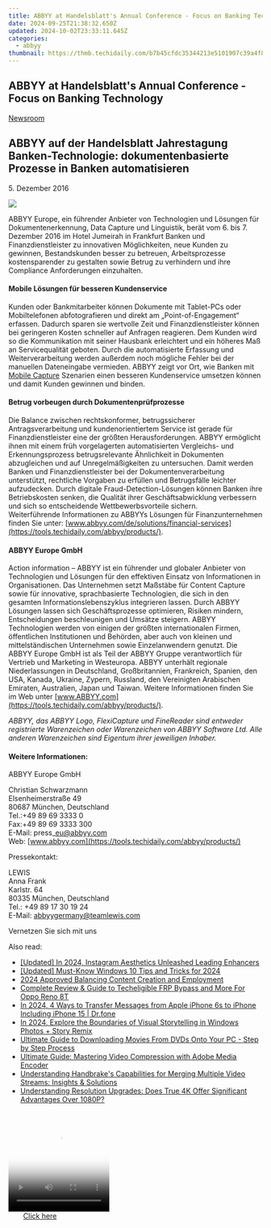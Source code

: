 ```yaml
---
title: ABBYY at Handelsblatt's Annual Conference - Focus on Banking Technology
date: 2024-09-25T21:38:32.650Z
updated: 2024-10-02T23:33:11.645Z
categories:
  - abbyy
thumbnail: https://thmb.techidaily.com/b7b45cfdc35344213e5101907c39a4f8622c548d37868126691840befd4a8d38.jpg
---
```


## ABBYY at Handelsblatt's Annual Conference - Focus on Banking Technology

[Newsroom](https://tools.techidaily.com/abbyy/products/)

## ABBYY auf der Handelsblatt Jahrestagung Banken-Technologie: dokumentenbasierte Prozesse in Banken automatisieren

5\. Dezember 2016

![](https://content.abbyy.com/-/media/project/abbyy/abbyy/branchtemplates/shutterstock_1272462163_1296-x-729.jpg?h=729&iar=0&w=1296)

ABBYY Europe, ein führender Anbieter von Technologien und Lösungen für Dokumentenerkennung, Data Capture und Linguistik, berät vom 6\. bis 7\. Dezember 2016 im Hotel Jumeirah in Frankfurt Banken und Finanzdienstleister zu innovativen Möglichkeiten, neue Kunden zu gewinnen, Bestandskunden besser zu betreuen, Arbeitsprozesse kostensparender zu gestalten sowie Betrug zu verhindern und ihre Compliance Anforderungen einzuhalten.  
  
#### Mobile Lösungen für besseren Kundenservice

Kunden oder Bankmitarbeiter können Dokumente mit Tablet-PCs oder Mobiltelefonen abfotografieren und direkt am „Point-of-Engagement“ erfassen. Dadurch sparen sie wertvolle Zeit und Finanzdienstleister können bei geringeren Kosten schneller auf Anfragen reagieren. Dem Kunden wird so die Kommunikation mit seiner Hausbank erleichtert und ein höheres Maß an Servicequalität geboten. Durch die automatisierte Erfassung und Weiterverarbeitung werden außerdem noch mögliche Fehler bei der manuellen Dateneingabe vermieden. ABBYY zeigt vor Ort, wie Banken mit [Mobile Capture](https://tools.techidaily.com/abbyy/products/) Szenarien einen besseren Kundenservice umsetzen können und damit Kunden gewinnen und binden.  
  
#### Betrug vorbeugen durch Dokumentenprüfprozesse

Die Balance zwischen rechtskonformer, betrugssicherer Antragsverarbeitung und kundenorientiertem Service ist gerade für Finanzdienstleister eine der größten Herausforderungen. ABBYY ermöglicht ihnen mit einem früh vorgelagerten automatisierten Vergleichs- und Erkennungsprozess betrugsrelevante Ähnlichkeit in Dokumenten abzugleichen und auf Unregelmäßigkeiten zu untersuchen. Damit werden Banken und Finanzdienstleister bei der Dokumentenverarbeitung unterstützt, rechtliche Vorgaben zu erfüllen und Betrugsfälle leichter aufzudecken. Durch digitale Fraud-Detection-Lösungen können Banken ihre Betriebskosten senken, die Qualität ihrer Geschäftsabwicklung verbessern und sich so entscheidende Wettbewerbsvorteile sichern.  
Weiterführende Informationen zu ABBYYs Lösungen für Finanzunternehmen finden Sie unter: [www.abbyy.com/de/solutions/financial-services](https://tools.techidaily.com/abbyy/products/).  
  
#### ABBYY Europe GmbH

Action information – ABBYY ist ein führender und globaler Anbieter von Technologien und Lösungen für den effektiven Einsatz von Informationen in Organisationen. Das Unternehmen setzt Maßstäbe für Content Capture sowie für innovative, sprachbasierte Technologien, die sich in den gesamten Informationslebenszyklus integrieren lassen. Durch ABBYY Lösungen lassen sich Geschäftsprozesse optimieren, Risiken mindern, Entscheidungen beschleunigen und Umsätze steigern. ABBYY Technologien werden von einigen der größten internationalen Firmen, öffentlichen Institutionen und Behörden, aber auch von kleinen und mittelständischen Unternehmen sowie Einzelanwendern genutzt. Die ABBYY Europe GmbH ist als Teil der ABBYY Gruppe verantwortlich für Vertrieb und Marketing in Westeuropa. ABBYY unterhält regionale Niederlassungen in Deutschland, Großbritannien, Frankreich, Spanien, den USA, Kanada, Ukraine, Zypern, Russland, den Vereinigten Arabischen Emiraten, Australien, Japan und Taiwan. Weitere Informationen finden Sie im Web unter [www.ABBYY.com](https://tools.techidaily.com/abbyy/products/).

_ABBYY, das ABBYY Logo, FlexiCapture und FineReader sind entweder registrierte Warenzeichen oder Warenzeichen von ABBYY Software Ltd. Alle anderen Warenzeichen sind Eigentum ihrer jeweiligen Inhaber._ 
  
#### Weitere Informationen:

ABBYY Europe GmbH

Christian Schwarzmann  
Elsenheimerstraße 49   
80687 München, Deutschland  
Tel.:+49 89 69 3333 0  
Fax:+49 89 69 3333 300  
E-Mail: press\_eu@abbyy.com  
Web: [www.abbyy.com](https://tools.techidaily.com/abbyy/products/)

  
Pressekontakt:

LEWIS  
Anna Frank  
Karlstr. 64  
80335 München, Deutschland  
Tel.: +49 89 17 30 19 24  
E-Mail: [abbyygermany@teamlewis.com](https://tools.techidaily.com/abbyy/products/)

  
Vernetzen Sie sich mit uns

<ins class="adsbygoogle"
     style="display:block"
     data-ad-format="autorelaxed"
     data-ad-client="ca-pub-7571918770474297"
     data-ad-slot="1223367746"></ins>

<ins class="adsbygoogle"
     style="display:block"
     data-ad-client="ca-pub-7571918770474297"
     data-ad-slot="8358498916"
     data-ad-format="auto"
     data-full-width-responsive="true"></ins>

<span class="atpl-alsoreadstyle">Also read:</span>
<div><ul>
<li><a href="https://instagram-clips.techidaily.com/updated-in-2024-instagram-aesthetics-unleashed-leading-enhancers/"><u>[Updated] In 2024, Instagram Aesthetics Unleashed Leading Enhancers</u></a></li>
<li><a href="https://fox-glue.techidaily.com/updated-must-know-windows-10-tips-and-tricks-for-2024/"><u>[Updated] Must-Know Windows 10 Tips and Tricks for 2024</u></a></li>
<li><a href="https://youtube-videos.techidaily.com/2024-approved-balancing-content-creation-and-employment/"><u>2024 Approved Balancing Content Creation and Employment</u></a></li>
<li><a href="https://easy-unlock-android.techidaily.com/complete-review-and-guide-to-techeligible-frp-bypass-and-more-for-oppo-reno-8t-by-drfone-android/"><u>Complete Review & Guide to Techeligible FRP Bypass and More For Oppo Reno 8T</u></a></li>
<li><a href="https://iphone-transfer.techidaily.com/in-2024-4-ways-to-transfer-messages-from-apple-iphone-6s-to-iphone-including-iphone-15-drfone-by-drfone-transfer-from-ios/"><u>In 2024, 4 Ways to Transfer Messages from Apple iPhone 6s to iPhone Including iPhone 15 | Dr.fone</u></a></li>
<li><a href="https://fox-links.techidaily.com/in-2024-explore-the-boundaries-of-visual-storytelling-in-windows-photos-plus-story-remix/"><u>In 2024, Explore the Boundaries of Visual Storytelling in Windows Photos + Story Remix</u></a></li>
<li><a href="https://solve-info.techidaily.com/ultimate-guide-to-downloading-movies-from-dvds-onto-your-pc-step-by-step-process/"><u>Ultimate Guide to Downloading Movies From DVDs Onto Your PC - Step by Step Process</u></a></li>
<li><a href="https://solve-info.techidaily.com/ultimate-guide-mastering-video-compression-with-adobe-media-encoder/"><u>Ultimate Guide: Mastering Video Compression with Adobe Media Encoder</u></a></li>
<li><a href="https://solve-info.techidaily.com/understanding-handbrakes-capabilities-for-merging-multiple-video-streams-insights-and-solutions/"><u>Understanding Handbrake's Capabilities for Merging Multiple Video Streams: Insights & Solutions</u></a></li>
<li><a href="https://solve-info.techidaily.com/understanding-resolution-upgrades-does-true-4k-offer-significant-advantages-over-1080p/"><u>Understanding Resolution Upgrades: Does True 4K Offer Significant Advantages Over 1080P?</u></a></li>
</ul></div>

<!-- affiliate ads begin -->
<span id="1374820">
					<video width="200" height="200" style="cursor:pointer"
           poster="//a.impactradius-go.com/display-clicktoplayimage/1374820.png"
           onclick="if(!this.playClicked){this.play();this.setAttribute('controls',true);this.playClicked=true;}">
	   <source src="//a.impactradius-go.com/display-ad/15852-1374820">
	   <img src="//a.impactradius-go.com/display-clicktoplayimage/1374820.png" style="border: none; height: 100%; width: 100%; object-fit: contain">
	</video>
	<div style="width:125px;text-align:center"><a href="javascript:window.open(decodeURIComponent('https%3A%2F%2Fthefitville.pxf.io%2Fc%2F5597632%2F1374820%2F15852'), '_blank');void(0);">Click here</a></div>
</span>
<img height="0" width="0" src="https://imp.pxf.io/i/5597632/1374820/15852" style="position:absolute;visibility:hidden;" border="0" />
<!-- affiliate ads end -->

